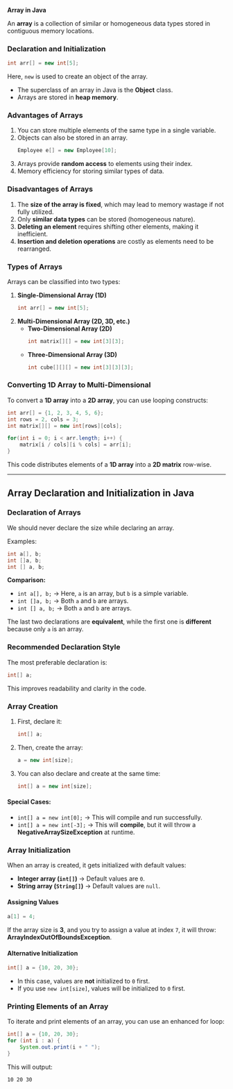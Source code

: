 **Array in Java**

An **array** is a collection of similar or homogeneous data types stored in contiguous memory locations.

### **Declaration and Initialization**

```java
int arr[] = new int[5];
```

Here, `new` is used to create an object of the array.

- The superclass of an array in Java is the **Object** class.
- Arrays are stored in **heap memory**.

### **Advantages of Arrays**

1. You can store multiple elements of the same type in a single variable.
2. Objects can also be stored in an array.
   ```java
   Employee e[] = new Employee[10];
   ```
3. Arrays provide **random access** to elements using their index.
4. Memory efficiency for storing similar types of data.

### **Disadvantages of Arrays**

1. The **size of the array is fixed**, which may lead to memory wastage if not fully utilized.
2. Only **similar data types** can be stored (homogeneous nature).
3. **Deleting an element** requires shifting other elements, making it inefficient.
4. **Insertion and deletion operations** are costly as elements need to be rearranged.

### **Types of Arrays**

Arrays can be classified into two types:

1. **Single-Dimensional Array (1D)**
   ```java
   int arr[] = new int[5];
   ```
2. **Multi-Dimensional Array (2D, 3D, etc.)**
   - **Two-Dimensional Array (2D)**
     ```java
     int matrix[][] = new int[3][3];
     ```
   - **Three-Dimensional Array (3D)**
     ```java
     int cube[][][] = new int[3][3][3];
     ```

### **Converting 1D Array to Multi-Dimensional**

To convert a **1D array** into a **2D array**, you can use looping constructs:

```java
int arr[] = {1, 2, 3, 4, 5, 6};
int rows = 2, cols = 3;
int matrix[][] = new int[rows][cols];

for(int i = 0; i < arr.length; i++) {
    matrix[i / cols][i % cols] = arr[i];
}
```

This code distributes elements of a **1D array** into a **2D matrix** row-wise.

---

## Array Declaration and Initialization in Java

### Declaration of Arrays

We should never declare the size while declaring an array.

Examples:
```java
int a[], b;
int []a, b;
int [] a, b;
```

**Comparison:**
- `int a[], b;` → Here, `a` is an array, but `b` is a simple variable.
- `int []a, b;` → Both `a` and `b` are arrays.
- `int [] a, b;` → Both `a` and `b` are arrays.

The last two declarations are **equivalent**, while the first one is **different** because only `a` is an array.

### Recommended Declaration Style

The most preferable declaration is:
```java
int[] a;
```
This improves readability and clarity in the code.

### Array Creation

1. First, declare it:
   ```java
   int[] a;
   ```
2. Then, create the array:
   ```java
   a = new int[size];
   ```
3. You can also declare and create at the same time:
   ```java
   int[] a = new int[size];
   ```

#### Special Cases:
- `int[] a = new int[0];` → This will compile and run successfully.
- `int[] a = new int[-3];` → This will **compile**, but it will throw a **NegativeArraySizeException** at runtime.

### Array Initialization

When an array is created, it gets initialized with default values:
- **Integer array (`int[]`)** → Default values are `0`.
- **String array (`String[]`)** → Default values are `null`.

#### Assigning Values
```java
a[1] = 4;
```
If the array size is **3**, and you try to assign a value at index `7`, it will throw:
**ArrayIndexOutOfBoundsException**.

#### Alternative Initialization
```java
int[] a = {10, 20, 30};
```
- In this case, values are **not** initialized to `0` first.
- If you use `new int[size]`, values will be initialized to `0` first.

### Printing Elements of an Array

To iterate and print elements of an array, you can use an enhanced for loop:
```java
int[] a = {10, 20, 30};
for (int i : a) {
    System.out.print(i + " ");
}
```
This will output:
```
10 20 30 
```


